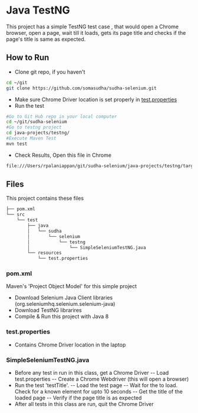 # Java TestNG

This project has a simple TestNG test case , that would open a Chrome browser, open a page, wait till it loads, gets its page title and checks if the page's title is same as expected.

## How to Run
- Clone git repo, if you haven't
```sh
cd ~/git
git clone https://github.com/somasudha/sudha-selenium.git
```
- Make sure Chrome Driver location is set properly in [test.properties](src/test/resources/test.properties)
- Run the test
```sh
#Go to Git Hub repo in your local computer
cd ~/git/sudha-selenium
#Go to testng project
cd java-projects/testng/
#Execute Maven Test
mvn test
```
- Check Results, Open this file in Chrome
```sh
file:///Users/rpalaniappan/git/sudha-selenium/java-projects/testng/target/surefire-reports/emailable-report.html
```

## Files
This project contains these files
```sh
├── pom.xml
└── src
    └── test
        ├── java
        │   └── sudha
        │       └── selenium
        │           └── testng
        │               └── SimpleSeleniumTestNG.java
        └── resources
            └── test.properties
```

### pom.xml
Maven's 'Project Object Model' for this simple project
- Download Selenium Java Client libraries (org.seleniumhq.selenium.selenium-java)
- Download TestNG librarires
- Compile & Run this project with Java 8

### test.properties
- Contains Chrome Driver location in the laptop

### SimpleSeleniumTestNG.java
- Before any test in run in this class, get a Chrome Driver
-- Load test.properties
-- Create a Chrome Webdriver (this will open a browser)
- Run the test 'testTitle'.
-- Load the test page
-- Wait for the to load.  Check for a known element for upto 10 seconds
-- Get the title of the loaded page
-- Verify if the page title is as expected
- After all tests in this class are run, quit the Chrome Driver
